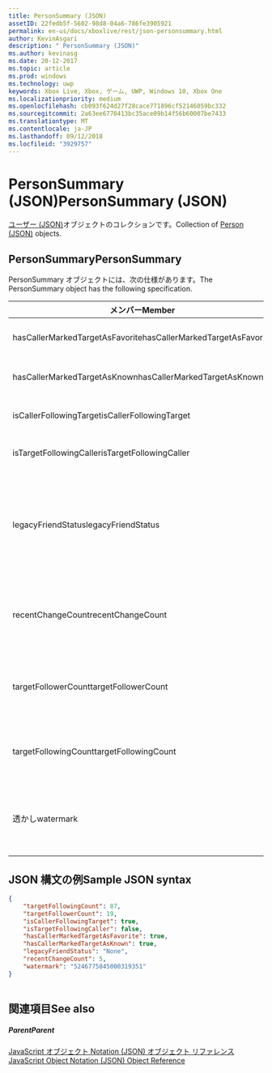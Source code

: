 ```yaml
---
title: PersonSummary (JSON)
assetID: 22fedb5f-5602-98d8-04a6-786fe3905921
permalink: en-us/docs/xboxlive/rest/json-personsummary.html
author: KevinAsgari
description: " PersonSummary (JSON)"
ms.author: kevinasg
ms.date: 20-12-2017
ms.topic: article
ms.prod: windows
ms.technology: uwp
keywords: Xbox Live, Xbox, ゲーム, UWP, Windows 10, Xbox One
ms.localizationpriority: medium
ms.openlocfilehash: cb093f624d27f28cace771896cf52146059bc332
ms.sourcegitcommit: 2a63ee6770413bc35ace09b14f56b60007be7433
ms.translationtype: MT
ms.contentlocale: ja-JP
ms.lasthandoff: 09/12/2018
ms.locfileid: "3929757"
---
```

# <a name="personsummary-json"></a><span data-ttu-id="305a5-104">PersonSummary (JSON)</span><span class="sxs-lookup"><span data-stu-id="305a5-104">PersonSummary (JSON)</span></span>
<span data-ttu-id="305a5-105">[ユーザー (JSON)](json-person.md)オブジェクトのコレクションです。</span><span class="sxs-lookup"><span data-stu-id="305a5-105">Collection of [Person (JSON)](json-person.md) objects.</span></span> 
<a id="ID4ER"></a>

 
## <a name="personsummary"></a><span data-ttu-id="305a5-106">PersonSummary</span><span class="sxs-lookup"><span data-stu-id="305a5-106">PersonSummary</span></span>
 
<span data-ttu-id="305a5-107">PersonSummary オブジェクトには、次の仕様があります。</span><span class="sxs-lookup"><span data-stu-id="305a5-107">The PersonSummary object has the following specification.</span></span>
 
| <span data-ttu-id="305a5-108">メンバー</span><span class="sxs-lookup"><span data-stu-id="305a5-108">Member</span></span>| <span data-ttu-id="305a5-109">種類</span><span class="sxs-lookup"><span data-stu-id="305a5-109">Type</span></span>| <span data-ttu-id="305a5-110">説明</span><span class="sxs-lookup"><span data-stu-id="305a5-110">Description</span></span>| 
| --- | --- | --- | 
| <span data-ttu-id="305a5-111">hasCallerMarkedTargetAsFavorite</span><span class="sxs-lookup"><span data-stu-id="305a5-111">hasCallerMarkedTargetAsFavorite</span></span>| <span data-ttu-id="305a5-112">ブール値</span><span class="sxs-lookup"><span data-stu-id="305a5-112">Boolean value</span></span>| <span data-ttu-id="305a5-113">かどうか、呼び出し元は、お気に入りとしてターゲットをマークします。</span><span class="sxs-lookup"><span data-stu-id="305a5-113">Whether the caller has marked the target as a favorite.</span></span> <span data-ttu-id="305a5-114">値の例: true</span><span class="sxs-lookup"><span data-stu-id="305a5-114">Example values: true</span></span>| 
| <span data-ttu-id="305a5-115">hasCallerMarkedTargetAsKnown</span><span class="sxs-lookup"><span data-stu-id="305a5-115">hasCallerMarkedTargetAsKnown</span></span>| <span data-ttu-id="305a5-116">ブール値</span><span class="sxs-lookup"><span data-stu-id="305a5-116">Boolean value</span></span>| <span data-ttu-id="305a5-117">かどうか、呼び出し元がターゲット済みとしてマーク呼ばれます。</span><span class="sxs-lookup"><span data-stu-id="305a5-117">Whether the caller has marked the target as known.</span></span> <span data-ttu-id="305a5-118">値の例: true</span><span class="sxs-lookup"><span data-stu-id="305a5-118">Example values: true</span></span>| 
| <span data-ttu-id="305a5-119">isCallerFollowingTarget</span><span class="sxs-lookup"><span data-stu-id="305a5-119">isCallerFollowingTarget</span></span>| <span data-ttu-id="305a5-120">ブール値</span><span class="sxs-lookup"><span data-stu-id="305a5-120">Boolean value</span></span>| <span data-ttu-id="305a5-121">かどうか、呼び出し元が、ターゲットをフォローします。</span><span class="sxs-lookup"><span data-stu-id="305a5-121">Whether the caller is following the target.</span></span> <span data-ttu-id="305a5-122">値の例: true</span><span class="sxs-lookup"><span data-stu-id="305a5-122">Example values: true</span></span>| 
| <span data-ttu-id="305a5-123">isTargetFollowingCaller</span><span class="sxs-lookup"><span data-stu-id="305a5-123">isTargetFollowingCaller</span></span>| <span data-ttu-id="305a5-124">ブール値</span><span class="sxs-lookup"><span data-stu-id="305a5-124">Boolean value</span></span>| <span data-ttu-id="305a5-125">かどうか、ターゲットでは、呼び出し元がフォローします。</span><span class="sxs-lookup"><span data-stu-id="305a5-125">Whether the target is following the caller.</span></span> <span data-ttu-id="305a5-126">値の例: true</span><span class="sxs-lookup"><span data-stu-id="305a5-126">Example values: true</span></span>| 
| <span data-ttu-id="305a5-127">legacyFriendStatus</span><span class="sxs-lookup"><span data-stu-id="305a5-127">legacyFriendStatus</span></span>| <span data-ttu-id="305a5-128">string</span><span class="sxs-lookup"><span data-stu-id="305a5-128">string</span></span>| <span data-ttu-id="305a5-129">従来のフレンドのように、呼び出し元のターゲット状態です。</span><span class="sxs-lookup"><span data-stu-id="305a5-129">Legacy friend status of the target as seen by the caller.</span></span> <span data-ttu-id="305a5-130">"None"、"MutuallyAccepted"、"OutgoingRequest"または"IncomingRequest"をすることができます。</span><span class="sxs-lookup"><span data-stu-id="305a5-130">Can be "None", "MutuallyAccepted", "OutgoingRequest", or "IncomingRequest".</span></span> <span data-ttu-id="305a5-131">値の例:"MutuallyAccepted"</span><span class="sxs-lookup"><span data-stu-id="305a5-131">Example values: "MutuallyAccepted"</span></span>| 
| <span data-ttu-id="305a5-132">recentChangeCount</span><span class="sxs-lookup"><span data-stu-id="305a5-132">recentChangeCount</span></span>| <span data-ttu-id="305a5-133">32 ビット符号なし整数</span><span class="sxs-lookup"><span data-stu-id="305a5-133">32-bit unsigned integer</span></span>| <span data-ttu-id="305a5-134">省略可能。</span><span class="sxs-lookup"><span data-stu-id="305a5-134">Optional.</span></span> <span data-ttu-id="305a5-135">ターゲットのソーシャル グラフの最新の変更の数です。</span><span class="sxs-lookup"><span data-stu-id="305a5-135">Number of recent changes in the target's social graph.</span></span> <span data-ttu-id="305a5-136">この値は、ユーザーが、独自の概要を表示するときにのみ存在します。</span><span class="sxs-lookup"><span data-stu-id="305a5-136">This value will only exist when a user is viewing their own summary.</span></span> <span data-ttu-id="305a5-137">値の例: 5</span><span class="sxs-lookup"><span data-stu-id="305a5-137">Example values: 5</span></span>| 
| <span data-ttu-id="305a5-138">targetFollowerCount</span><span class="sxs-lookup"><span data-stu-id="305a5-138">targetFollowerCount</span></span>| <span data-ttu-id="305a5-139">> 32 ビット符号なし整数</span><span class="sxs-lookup"><span data-stu-id="305a5-139">>32-bit unsigned integer</span></span>| <span data-ttu-id="305a5-140">次のターゲットはユーザーの数です。</span><span class="sxs-lookup"><span data-stu-id="305a5-140">Number of People that are following the target.</span></span> <span data-ttu-id="305a5-141">値の例: 1308</span><span class="sxs-lookup"><span data-stu-id="305a5-141">Example values: 1308</span></span>| 
| <span data-ttu-id="305a5-142">targetFollowingCount</span><span class="sxs-lookup"><span data-stu-id="305a5-142">targetFollowingCount</span></span>| <span data-ttu-id="305a5-143">32 ビット符号なし整数</span><span class="sxs-lookup"><span data-stu-id="305a5-143">32-bit unsigned integer</span></span>| <span data-ttu-id="305a5-144">ターゲットが次のユーザーの数です。</span><span class="sxs-lookup"><span data-stu-id="305a5-144">Number of People that the target is following.</span></span> <span data-ttu-id="305a5-145">値の例: 112</span><span class="sxs-lookup"><span data-stu-id="305a5-145">Example values: 112</span></span>| 
| <span data-ttu-id="305a5-146">透かし</span><span class="sxs-lookup"><span data-stu-id="305a5-146">watermark</span></span>| <span data-ttu-id="305a5-147">string</span><span class="sxs-lookup"><span data-stu-id="305a5-147">string</span></span>| <span data-ttu-id="305a5-148">省略可能。</span><span class="sxs-lookup"><span data-stu-id="305a5-148">Optional.</span></span> <span data-ttu-id="305a5-149">ターゲットの最新の変更透かしします。</span><span class="sxs-lookup"><span data-stu-id="305a5-149">Recent change watermark for the target.</span></span> <span data-ttu-id="305a5-150">この値は、ユーザーが、独自の概要を表示するときにのみ存在します。</span><span class="sxs-lookup"><span data-stu-id="305a5-150">This value will only exist when a user is viewing their own summary.</span></span> <span data-ttu-id="305a5-151">値の例: 5</span><span class="sxs-lookup"><span data-stu-id="305a5-151">Example values: 5</span></span>| 
  
<a id="ID4E4D"></a>

 
## <a name="sample-json-syntax"></a><span data-ttu-id="305a5-152">JSON 構文の例</span><span class="sxs-lookup"><span data-stu-id="305a5-152">Sample JSON syntax</span></span>
 

```json
{
    "targetFollowingCount": 87,
    "targetFollowerCount": 19,
    "isCallerFollowingTarget": true,
    "isTargetFollowingCaller": false,
    "hasCallerMarkedTargetAsFavorite": true,
    "hasCallerMarkedTargetAsKnown": true,
    "legacyFriendStatus": "None",
    "recentChangeCount": 5,
    "watermark": "5246775845000319351"
}
    
```

  
<a id="ID4EGE"></a>

 
## <a name="see-also"></a><span data-ttu-id="305a5-153">関連項目</span><span class="sxs-lookup"><span data-stu-id="305a5-153">See also</span></span>
 
<a id="ID4EIE"></a>

 
##### <a name="parent"></a><span data-ttu-id="305a5-154">Parent</span><span class="sxs-lookup"><span data-stu-id="305a5-154">Parent</span></span> 

[<span data-ttu-id="305a5-155">JavaScript オブジェクト Notation (JSON) オブジェクト リファレンス</span><span class="sxs-lookup"><span data-stu-id="305a5-155">JavaScript Object Notation (JSON) Object Reference</span></span>](atoc-xboxlivews-reference-json.md)

   